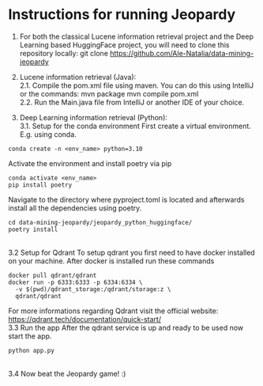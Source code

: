# Instructions for running Jeopardy #

1. For both the classical Lucene information retrieval project and the Deep Learning based HuggingFace project, you will need to clone this repository locally:
git clone https://github.com/Ale-Natalia/data-mining-jeopardy

2. Lucene information retrieval (Java):
  <br>2.1. Compile the pom.xml file using maven. You can do this using IntelliJ or the commands:
   mvn package
   mvn compile pom.xml
  <br>2.2. Run the Main.java file from IntelliJ or another IDE of your choice.

3. Deep Learning information retrieval (Python):
  <br>3.1. Setup for the conda environment
  First create a virtual environment. E.g. using conda.
  ````
  conda create -n <env_name> python=3.10
  ````
  Activate the environment and install poetry via pip
  ````
  conda activate <env_name>
  pip install poetry
  ````
  Navigate to the directory where pyproject.toml is located and afterwards install all the dependencies using poetry.
  ````
  cd data-mining-jeopardy/jeopardy_python_huggingface/
  poetry install
  ````
  <br>3.2 Setup for Qdrant
  To setup qdrant you first need to have docker installed on your machine. After docker is installed run these commands
  ````
  docker pull qdrant/qdrant
  docker run -p 6333:6333 -p 6334:6334 \
    -v $(pwd)/qdrant_storage:/qdrant/storage:z \
    qdrant/qdrant
  ````
  For more informations regarding Qdrant visit the official website: https://qdrant.tech/documentation/quick-start/
  <br>3.3 Run the app
  After the qdrant service is up and ready to be used now start the app.
  ````
  python app.py
  ````
  <br>3.4 Now beat the Jeopardy game! :)
